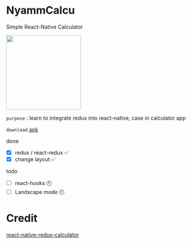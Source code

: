 # NyammCalcu
Simple React-Native Calculator

<img src="https://i.imgur.com/gJvBUXf.jpg" data-canonical-src="https://gyazo.com/eb5c5741b6a9a16c692170a41a49c858.png" width="200" />

`purpose` : learn to integrate redux into react-native, case in calculator app 

`download` [apk](https://github.com/epiii/NyammCalcu/blob/master/apk/2019_12_07_nyammCalcu.apk)

done
- [x] redux / react-redux ✅
- [x] change layout ✅

todo
- [ ] react-hooks 🕘
- [ ] Landscape mode 🕘

# Credit
[react-native-redux-calculator](https://github.com/deadcoder0904/react-native-redux-calculator)
